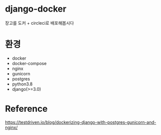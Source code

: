 # django-docker
장고를 도커 + circleci로 배포해봅시다

# 환경
- docker 
- docker-compose
- nginx
- gunicorn
- postgres
- python3.8
- django(>=3.0)


# Reference
https://testdriven.io/blog/dockerizing-django-with-postgres-gunicorn-and-nginx/